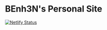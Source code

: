 # BEnh3N's Personal Site
[![Netlify Status](https://api.netlify.com/api/v1/badges/9fbf3eb8-b53e-4bd5-af3e-cc63e7f0bad9/deploy-status)](https://app.netlify.com/sites/benh3n/deploys)
